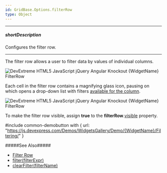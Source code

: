 ```yaml
---
id: GridBase.Options.filterRow
type: Object
---
```

---
##### shortDescription
Configures the filter row.

---
The filter row allows a user to filter data by values of individual columns.

![DevExtreme HTML5 JavaScript jQuery Angular Knockout {WidgetName} FilterRow](/images/{WidgetName}/visual_elements/filter_row.png)

Each cell in the filter row contains a magnifying glass icon, pausing on which opens a drop-down list with filters [available for the column](/api-reference/_hidden/GridBaseColumn/filterOperations.md '{basewidgetpath}/Configuration/columns/#filterOperations').

![DevExtreme HTML5 JavaScript jQuery Angular Knockout {WidgetName} FilterRow](/images/{WidgetName}/visual_elements/filter_row_operation_chooser.png)

To make the filter row visible, assign **true** to the **filterRow**.[visible](/api-reference/10%20UI%20Components/GridBase/1%20Configuration/filterRow/visible.md '{basewidgetpath}/Configuration/filterRow/#visible') property.

#include common-demobutton with {
    url: "https://js.devexpress.com/Demos/WidgetsGallery/Demo/{WidgetName}/Filtering/"
}

#####See Also#####
- [Filter Row](/concepts/05%20UI%20Components/DataGrid/30%20Filtering%20and%20Searching/1%20Filter%20Row.md '/Documentation/Guide/UI_Components/{WidgetName}/Filtering_and_Searching/#Filter_Row')
- [filter(filterExpr)](/api-reference/10%20UI%20Components/GridBase/3%20Methods/filter(filterExpr).md '{basewidgetpath}/Methods/#filterfilterExpr')
- [clearFilter(filterName)](/api-reference/10%20UI%20Components/GridBase/3%20Methods/clearFilter(filterName).md '{basewidgetpath}/Methods/#clearFilterfilterName')